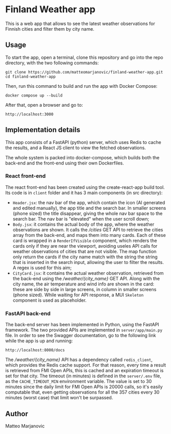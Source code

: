 # Finland Weather app
This is a web app that allows to see the latest weather observations for Finnish cities and filter them by city name.

## Usage
To start the app, open a terminal, clone this repository and go into the repo directory, with the two following commands:
```
git clone https://github.com/matteomarjanovic/finland-weather-app.git
cd finland-weather-app
```
Then, run this command to build and run the app with Docker Compose:
```
docker compose up --build
```
After that, open a browser and go to:
```
http://localhost:3000
```

## Implementation details
This app consists of a FastAPI (python) server, which uses Redis to cache the results, and a React JS client to view the fetched observations.

The whole system is packed into docker-compose, which builds both the back-end and the front-end using their own Dockerfiles.

### React front-end
The react front-end has been created using the create-react-app build tool.
Its code is in `client` folder and it has 3 main components (in src directory):
- `Header.jsx`: the nav bar of the app, which contain the icon (AI generated and edited manually), the app title and the search bar. In smaller screens (phone sized) the title disappear, giving the whole nav bar space to the search bar. The nav bar is "elevated" when the user scroll down;
- `Body.jsx`: it contains the actual body of the app, where the weather observations are shown. It calls the */cities* GET API to retrieve the cities array from the back-end, and maps them into many cards. Each of these card is wrapped in a `RenderIfVisible` component, which renders the cards only if they are near the viewport, avoiding useles API calls for weather observations of cities that are not visible. The map function only return the cards if the city name match with the string the string that is inserted in the search input, allowing the user to filter the results. A regex is used for this aim;
- `CityCard.jsx`: it contains the actual weather observation, retrieved from the back-end using the */weather/{city_name}* GET API. Along with the city name, the air temperature and wind info are shown in the card: these are side by side in large screens, in column in smaller screens (phone sized). While waiting for API response, a MUI `Skeleton` component is used as placeholder.

### FastAPI back-end
The back-end server has been implemented in Python, using the FastAPI framework. The two provided APIs are implemented in `server/app/main.py` file. In order to see the Swagger documentation, go to the following link while the app is up and running:
```
http://localhost:8000/docs
```

The */weather/{city_name}* API has a dependency called `redis_client`, which provides the Redis cache support. For that reason, every time a result is retrieved from FMI Open APIs, this is cached and an expiration timeout is set for that city. The timeout (in minutes) is defined in the `server/.env` file, as the `CACHE_TIMEOUT_MIN` environment variable. The value is set to 30 minutes since the daily limit for FMI Open APIs is 20000 calls, so it's easily computable that, even getting observations for all the 357 cities every 30 minutes (worst case) that limit won't be surpassed.

## Author
Matteo Marjanovic